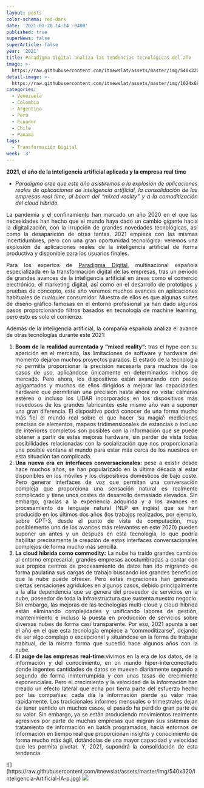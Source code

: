 ```yaml
---
layout: posts
color-schema: red-dark
date: '2021-01-20 14:14 -0400'
published: true
superNews: false
superArticle: false
year: '2021'
title: Paradigma Digital analiza las tendencias tecnológicas del año
image: >-
  https://raw.githubusercontent.com/itnewslat/assets/master/img/540x320/Inteligencia-Artificial-IA-p.jpg
detail-image: >-
  https://raw.githubusercontent.com/itnewslat/assets/master/img/1024x680/Inteligencia-Artificial-IA-g.jpg
categories:
  - Venezuela
  - Colombia
  - Argentina
  - Perú
  - Ecuador
  - Chile
  - Panama
tags:
  - Transformación Digital
week: '3'
---
```

<p style="text-align: justify;"><strong>2021, el año de la inteligencia artificial aplicada y la empresa real time</strong></p>

<ul style="text-align: justify;">
	<li><em>Paradigma cree que este año asistiremos a la explosión de aplicaciones reales de aplicaciones de inteligencia artificial, la consolidación de las empresas real time, al boom del “mixed reality” y a la comoditización del cloud híbrido.</em></li>
</ul>
<p style="text-align: justify;">La pandemia y el confinamiento han marcado un año 2020 en el que las necesidades han hecho que el mundo haya dado un cambio gigante hacia la digitalización, con la irrupción de grandes novedades tecnológicas, así como la desaparición de otras tantas. 2021 empieza con las mismas incertidumbres, pero con una gran oportunidad tecnológica: veremos una explosión de aplicaciones reales de la inteligencia artificial de forma productiva y disponible para los usuarios finales.</p>
<p style="text-align: justify;">Para los expertos de <a href="http://www.paradigmadigital.com">Paradigma Digital</a>, multinacional española especializada en la transformación digital de las empresas, tras un periodo de grandes avances de la inteligencia artificial en áreas como el comercio electrónico, el marketing digital, así como en el desarrollo de prototipos y pruebas de concepto, este año veremos muchos avances en aplicaciones habituales de cualquier consumidor. Muestra de ellos es que algunas suites de diseño gráfico famosas en el entorno profesional ya han dado algunos pasos proporcionando filtros basados en tecnología de machine learning, pero esto es solo el comienzo.</p>
<p style="text-align: justify;">Además de la inteligencia artificial, la compañía española analiza el avance de otras tecnologías durante este 2021:</p>

<ol style="list-style-type: undefined;">
	<li style="text-align: justify;"><strong>Boom de la realidad aumentada y “mixed reality”:</strong> tras el hype con su aparición en el mercado, las limitaciones de software y hardware del momento dejaron muchos proyectos parados. El estado de la tecnología no permitía proporcionar la precisión necesaria para muchos de los casos de uso, aplicándose únicamente en determinados nichos de mercado. Pero ahora, los dispositivos están avanzando con pasos agigantados y muchos de ellos dirigidos a mejorar las capacidades hardware que permitirían una precisión hasta ahora no vista: cámaras estéreo o incluso los LIDAR incorporados en los dispositivos más novedosos de los grandes fabricantes este mismo año van a suponer una gran diferencia. El dispositivo podrá conocer de una forma mucho más fiel el mundo real sobre el que hacer ‘su magia’: mediciones precisas de elementos, mapeos tridimensionales de estancias o incluso de interiores completos son posibles con la información que se puede obtener a partir de estas mejoras hardware, sin perder de vista todas posibilidades relacionadas con la socialización que nos proporcionaría una posible ventana al mundo para estar más cerca de los nuestros en esta situación tan complicada.</li>
	<li style="text-align: justify;"><strong>Una nueva era en interfaces conversacionales: </strong>pese a existir desde hace muchos años, se han popularizado en la última década al estar disponibles en los móviles y los dispositivos domésticos de bajo coste. Pero generar interfaces de voz que permitan una conversación compleja que proporciona una sensación natural es realmente complicado y tiene unos costes de desarrollo demasiado elevados. Sin embargo, gracias a la experiencia adquirida y a los avances en procesamiento de lenguaje natural (NLP en inglés) que se han producido en los últimos dos años (los trabajos realizados, por ejemplo, sobre GPT-3, desde el punto de vista de computación, muy posiblemente uno de los avances más relevantes en este 2020) pueden suponer un antes y un después en esta tecnología, lo que podría habilitar precisamente la creación de estos interfaces conversacionales complejos de forma mucho más sencilla.</li>
	<li style="text-align: justify;"><strong>La cloud híbrida como commodity:</strong> La nube ha traído grandes cambios al entorno empresarial, grandes empresas acostumbradas a contar con sus propios centros de procesamiento de datos han ido migrando de forma paulatina sus cargas de trabajo buscando los grandes beneficios que la nube puede ofrecer. Pero estas migraciones han generado ciertas sensaciones agridulces en algunos casos, debido principalmente a la alta dependencia que se genera del proveedor de servicios en la nube, poseedor de toda la infraestructura que sustenta nuestro negocio. Sin embargo, las mejoras de las tecnologías multi-cloud y cloud-híbrida están eliminando complejidades y unificando labores de gestión, mantenimiento e incluso la puesta en producción de servicios sobre diversas nubes de forma casi transparente. Por eso, 2021 apunta a ser el año en el que esta tecnología empiece a “commoditizarse”, dejando de ser algo complejo o excepcional y situándose en la forma de trabajar habitual, de la misma forma que sucedió hace algunos años con la nube.</li>
	<li style="text-align: justify;"><strong>El auge de las empresas real-time:</strong>vivimos en la era de los datos, de la información y del conocimiento, en un mundo hiper-interconectado donde ingentes cantidades de datos se mueven diariamente segundo a segundo de forma ininterrumpida y con unas tasas de crecimiento exponenciales. Pero el crecimiento y la velocidad de la información han creado un efecto lateral que echa por tierra parte del esfuerzo hecho por las compañías: cada día la información pierde su valor más rápidamente. Los tradicionales informes mensuales o trimestrales dejan de tener sentido en muchos casos, el pasado ha perdido gran parte de su valor. Sin embargo, ya se están produciendo movimientos realmente agresivos por parte de muchas empresas que migran sus sistemas de tratamiento de información en batch programados, hacia entornos de información en tiempo real que proporcionan insights y conocimiento de forma mucho más ágil, dotándolas de una mayor capacidad y velocidad que les permita pivotar. Y, 2021, supondrá la consolidación de esta tendencia.</li>
</ol>
![](https://raw.githubusercontent.com/itnewslat/assets/master/img/540x320/Inteligencia-Artificial-IA-p.jpg)

<img src="https://tracker.metricool.com/c3po.jpg?hash=56f88a41e39ab42c063cc51676587a04"/>